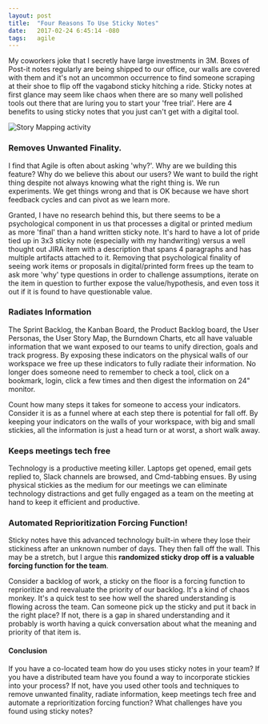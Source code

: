 ```yaml
---
layout: post
title:  "Four Reasons To Use Sticky Notes"
date:   2017-02-24 6:45:14 -080
tags:   agile
---
```


My coworkers joke that I secretly have large investments in 3M.  Boxes of Post-it notes regularly are being shipped to our office, our walls are covered with them and it's not an uncommon occurrence to find someone scraping at their shoe to flip off the vagabond sticky hitching a ride.  Sticky notes at first glance may seem like chaos when there are so many well polished tools out there that are luring you to start your 'free trial'.  Here are 4 benefits to using sticky notes that you just can't get with a digital tool.

![Story Mapping activity]({{site.url}}/assets/story-mapping.jpg)
### Removes Unwanted Finality.

I find that Agile is often about asking 'why?'.  Why are we building this feature?  Why do we believe this about our users?  We want to build the right thing despite not always knowing what the right thing is. We run experiments.  We get things wrong and that is OK because we have short feedback cycles and can pivot as we learn more.  

Granted, I have no research behind this, but there seems to be a psychological component in us that processes a digital or printed medium as more 'final' than a hand written sticky note.  It's hard to have a lot of pride tied up in 3x3 sticky note (especially with my handwriting) versus a well thought out JIRA item with a description that spans 4 paragraphs and has multiple artifacts attached to it.  Removing that psychological finality of seeing work items or proposals in digital/printed form frees up the team to ask more 'why' type questions in order to challenge assumptions, iterate on the item in question to further expose the value/hypothesis, and even toss it out if it is found to have questionable value.

### Radiates Information

The Sprint Backlog, the Kanban Board, the Product Backlog board, the User Personas, the User Story Map, the Burndown Charts, etc all have valuable information that we want exposed to our teams to unify direction, goals and track progress.  By exposing these indicators on the physical walls of our workspace we free up these indicators to fully radiate their information.  No longer does someone need to remember to check a tool, click on a bookmark, login, click a few times and then digest the information on 24" monitor.  

Count how many steps it takes for someone to access your indicators.  Consider it is as a funnel where at each step there is potential for fall off.  By keeping your indicators on the walls of your workspace, with big and small stickies, all the information is just a head turn or at worst, a short walk away.

### Keeps meetings tech free

Technology is a productive meeting killer.  Laptops get opened, email gets replied to, Slack channels are browsed, and Cmd-tabbing ensues.  By using physical stickies as the medium for our meetings we can eliminate technology distractions and get fully engaged as a team on the meeting at hand to keep it efficient and productive.


### Automated Reprioritization Forcing Function!

Sticky notes have this advanced technology built-in where they lose their stickiness after an unknown number of days. They then fall off the wall. This may be a stretch, but I argue this **randomized sticky drop off is a valuable forcing function for the team**.

Consider a backlog of work, a sticky on the floor is a forcing function to reprioritize and reevaluate the priority of our backlog.  It's a kind of chaos monkey.  It's a quick test to see how well the shared understanding is flowing across the team.  Can someone pick up the sticky and put it back in the right place?  If not, there is a gap in shared understanding and it probably is worth having a quick conversation about what the meaning and priority of that item is.  

#### Conclusion
If you have a co-located team how do you uses sticky notes in your team?  If you have a distributed team have you found a way to incorporate stickies into your process? If not, have you used other tools and techniques to remove unwanted finality, radiate information, keep meetings tech free and automate a reprioritization forcing function?  What challenges have you found using sticky notes?
